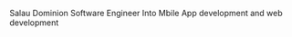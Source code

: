 Salau Dominion
Software Engineer
Into Mbile App development and web development

<!---
Dominion002/Dominion002 is a ✨ special ✨ repository because its `README.md` (this file) appears on your GitHub profile.
You can click the Preview link to take a look at your changes.
--->
